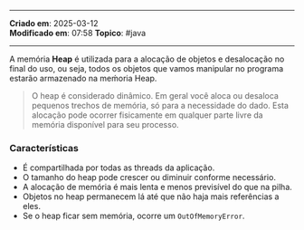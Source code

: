 ***
**Criado em**: 2025-03-12  
**Modificado em**: 07:58
**Topico**: #java
***
A memória **Heap** é utilizada para a alocação de objetos e desalocação no final do uso, ou seja, todos os objetos que vamos manipular no programa estarão armazenado na meḿoria Heap.

> O heap é considerado dinâmico. Em geral você aloca ou desaloca pequenos trechos de memória, só para a necessidade do dado. Esta alocação pode ocorrer fisicamente em qualquer parte livre da memória disponível para seu processo.

### Características

- É compartilhada por todas as threads da aplicação.
- O tamanho do heap pode crescer ou diminuir conforme necessário.
- A alocação de memória é mais lenta e menos previsível do que na pilha.
- Objetos no heap permanecem lá até que não haja mais referências a eles.
- Se o heap ficar sem memória, ocorre um `OutOfMemoryError`.